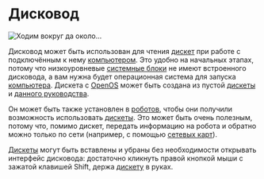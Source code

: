 # Дисковод

![Ходим вокруг да около...](oredict:opencomputers:diskDrive)

Дисковод может быть использован для чтения [дискет](../item/floppy.md) при работе с подключённым к нему [компьютером](../general/computer.md). Это удобно на начальных этапах, потому что низкоуровневые [системные блоки](case1.md) не имеют встроенного дисковода, а вам нужна будет операционная система для запуска [компьютера](../general/computer.md). Дискета с [OpenOS](../general/openOS.md) может быть создана из пустой [дискеты](../item/floppy.md) и [данного руководства](../item/manual.md).

Он может быть также установлен в [роботов](robot.md), чтобы они получили возможность использовать [дискеты](../item/floppy.md). Это может быть очень полезным, потому что, помимо дискет, передать информацию на робота и обратно можно только по сети (например, с помощью [сетевых карт](../item/lanCard.md)).

[Дискеты](../item/floppy.md) могут быть вставлены и убраны без необходимости открывать интерфейс дисковода: достаточно кликнуть правой кнопкой мыши с зажатой клавишей Shift, держа [дискету](../item/floppy.md) в руках.
